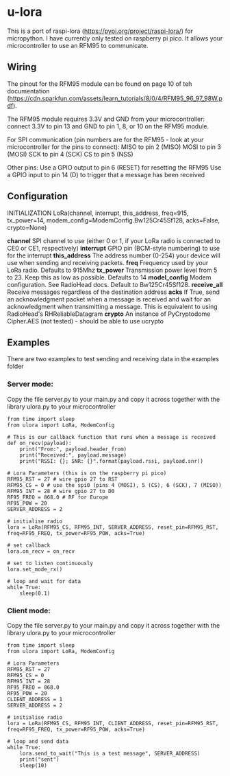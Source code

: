 # u-lora

This is a port of raspi-lora (https://pypi.org/project/raspi-lora/) for micropython.  I have currently only tested on raspberry pi pico.  It allows your microcontroller to use an RFM95 to communicate.

## Wiring

The pinout for the RFM95 module can be found on page 10 of teh documentation (https://cdn.sparkfun.com/assets/learn_tutorials/8/0/4/RFM95_96_97_98W.pdf).

The RFM95 module requires 3.3V and GND from your microcontroller:
    connect 3.3V to pin 13 and GND to pin 1, 8, or 10 on the RFM95 module.

For SPI communication (pin numbers are for the RFM95 - look at your microcontroller for the pins to connect):
    MISO to pin 2 (MISO)
    MOSI to pin 3 (MOSI)
    SCK to pin 4 (SCK)
    CS to pin 5 (NSS)
    
Other pins:
    Use a GPIO output to pin 6 (RESET) for resetting the RFM95
    Use a GPIO input to pin 14 (D) to trigger that a message has been received

## Configuration
INITIALIZATION
LoRa(channel, interrupt, this_address, freq=915, tx_power=14,
      modem_config=ModemConfig.Bw125Cr45Sf128, acks=False, crypto=None)

**channel** SPI channel to use (either 0 or 1, if your LoRa radio is connected to CE0 or CE1, respectively)
**interrupt** GPIO pin (BCM-style numbering) to use for the interrupt
**this_address** The address number (0-254) your device will use when sending and receiving packets.
**freq** Frequency used by your LoRa radio. Defaults to 915Mhz
**tx_power** Transmission power level from 5 to 23. Keep this as low as possible. Defaults to 14
**model_config** Modem configuration. See RadioHead docs. Default to Bw125Cr45Sf128.
**receive_all** Receive messages regardless of the destination address
**acks** If True, send an acknowledgment packet when a message is received and wait for an acknowledgment when transmitting a message. This is equivalent to using RadioHead's RHReliableDatagram
**crypto** An instance of PyCryptodome Cipher.AES (not tested) - should be able to use ucrypto 

## Examples
There are two examples to test sending and receiving data in the examples folder

### Server mode:

Copy the file server.py to your main.py and copy it across together with the library ulora.py to your microcontroller

```
from time import sleep
from ulora import LoRa, ModemConfig

# This is our callback function that runs when a message is received
def on_recv(payload):
    print("From:", payload.header_from)
    print("Received:", payload.message)
    print("RSSI: {}; SNR: {}".format(payload.rssi, payload.snr))

# Lora Parameters (this is on the raspberry pi pico)
RFM95_RST = 27 # wire gpio 27 to RST
RFM95_CS = 0 # use the spi0 (pins 4 (MOSI), 5 (CS), 6 (SCK), 7 (MISO))
RFM95_INT = 28 # wire gpio 27 to D0
RF95_FREQ = 868.0 # RF for Europe
RF95_POW = 20
SERVER_ADDRESS = 2

# initialise radio
lora = LoRa(RFM95_CS, RFM95_INT, SERVER_ADDRESS, reset_pin=RFM95_RST, freq=RF95_FREQ, tx_power=RF95_POW, acks=True)

# set callback
lora.on_recv = on_recv

# set to listen continuously
lora.set_mode_rx()

# loop and wait for data
while True:
    sleep(0.1)
```

### Client mode:
Copy the file server.py to your main.py and copy it across together with the library ulora.py to your microcontroller

```
from time import sleep
from ulora import LoRa, ModemConfig

# Lora Parameters
RFM95_RST = 27
RFM95_CS = 0
RFM95_INT = 28
RF95_FREQ = 868.0
RF95_POW = 20
CLIENT_ADDRESS = 1
SERVER_ADDRESS = 2

# initialise radio
lora = LoRa(RFM95_CS, RFM95_INT, CLIENT_ADDRESS, reset_pin=RFM95_RST, freq=RF95_FREQ, tx_power=RF95_POW, acks=True)

# loop and send data
while True:
    lora.send_to_wait("This is a test message", SERVER_ADDRESS)
    print("sent")
    sleep(10)
```
